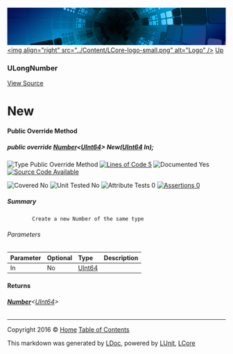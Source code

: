 ![](../Content/LCore-banner-small.png "")
[&lt;img align=&quot;right&quot; src=&quot;../Content/LCore-logo-small.png&quot; alt=&quot;Logo&quot; /&gt;](../../README.md)
[Up](ULongNumber.md)

### ULongNumber
[View Source](../Numbers/ULongNumber.cs)

# New

#### Public Override Method

##### public override <strong><a href="Number%601.md" alt="">Number</a></strong>&lt;<a href="https://msdn.microsoft.com/en-us/library/system.uint64.aspx" alt="">UInt64</a>&gt; New(<a href="https://msdn.microsoft.com/en-us/library/system.uint64.aspx" alt="">UInt64</a> In);

![Type Public Override Method](http://b.repl.ca/v1/Type-Public%20Override%20Method-blue.png "") [![Lines of Code 5](http://b.repl.ca/v1/Lines%20of%20Code-5-blue.png "")](../Numbers/ULongNumber.cs#L105)    ![Documented Yes](http://b.repl.ca/v1/Documented-Yes-brightgreen.png "") [![Source Code Available](http://b.repl.ca/v1/Source%20Code-Available-brightgreen.png "")](../Numbers/ULongNumber.cs#L105)

![Covered No](http://b.repl.ca/v1/Covered-No-red.png "") ![Unit Tested No](http://b.repl.ca/v1/Unit%20Tested-No-lightgrey.png "") ![Attribute Tests 0](http://b.repl.ca/v1/Attribute%20Tests-0-lightgrey.png "") [![Assertions 0](http://b.repl.ca/v1/Assertions-0-lightgrey.png "")](../Numbers/ULongNumber.cs)

##### Summary

            Create a new Number of the same type
            

###### Parameters

Parameter | Optional | Type | Description
:---  | :---  | :---  | :--- 
In | No | [UInt64](https://msdn.microsoft.com/en-us/library/system.uint64.aspx) | 


#### Returns

###### **[Number](Number%601.md)**&lt;[UInt64](https://msdn.microsoft.com/en-us/library/system.uint64.aspx)&gt;



---

Copyright 2016 &copy; [Home](../../README.md) [Table of Contents](../../TableOfContents.md)

This markdown was generated by [LDoc](https://github.com/CodeSingularity/LDoc), powered by [LUnit](https://github.com/CodeSingularity/LUnit), [LCore](https://github.com/CodeSingularity/LCore)
